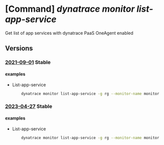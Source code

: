 # [Command] _dynatrace monitor list-app-service_

Get list of app services with dynatrace PaaS OneAgent enabled

## Versions

### [2021-09-01](/Resources/mgmt-plane/L3N1YnNjcmlwdGlvbnMve30vcmVzb3VyY2Vncm91cHMve30vcHJvdmlkZXJzL2R5bmF0cmFjZS5vYnNlcnZhYmlsaXR5L21vbml0b3JzL3t9L2xpc3RhcHBzZXJ2aWNlcw==/2021-09-01.xml) **Stable**

<!-- mgmt-plane /subscriptions/{}/resourcegroups/{}/providers/dynatrace.observability/monitors/{}/listappservices 2021-09-01 -->

#### examples

- List-app-service
    ```bash
        dynatrace monitor list-app-service -g rg --monitor-name monitor
    ```

### [2023-04-27](/Resources/mgmt-plane/L3N1YnNjcmlwdGlvbnMve30vcmVzb3VyY2Vncm91cHMve30vcHJvdmlkZXJzL2R5bmF0cmFjZS5vYnNlcnZhYmlsaXR5L21vbml0b3JzL3t9L2xpc3RhcHBzZXJ2aWNlcw==/2023-04-27.xml) **Stable**

<!-- mgmt-plane /subscriptions/{}/resourcegroups/{}/providers/dynatrace.observability/monitors/{}/listappservices 2023-04-27 -->

#### examples

- List-app-service
    ```bash
        dynatrace monitor list-app-service -g rg --monitor-name monitor
    ```
